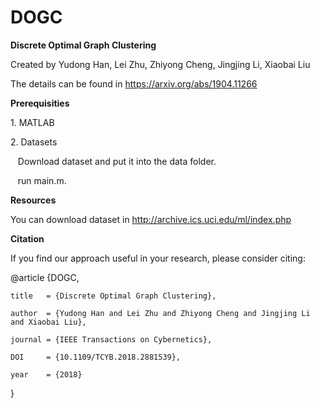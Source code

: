 # DOGC
**Discrete Optimal Graph Clustering**

Created by Yudong Han, Lei Zhu, Zhiyong Cheng, Jingjing Li, Xiaobai Liu 

The details can be found in https://arxiv.org/abs/1904.11266
 
 
 
**Prerequisities**

1. MATLAB

2. Datasets

   Download dataset and put it into the data folder.
   
   run main.m.
   

**Resources**

You can download dataset in http://archive.ics.uci.edu/ml/index.php


**Citation**

If you find our approach useful in your research, please consider citing:

  @article {DOGC, 
  
    title   = {Discrete Optimal Graph Clustering}, 

    author  = {Yudong Han and Lei Zhu and Zhiyong Cheng and Jingjing Li and Xiaobai Liu}, 

    journal = {IEEE Transactions on Cybernetics}, 
    
    DOI     = {10.1109/TCYB.2018.2881539}, 

    year    = {2018}
  }
